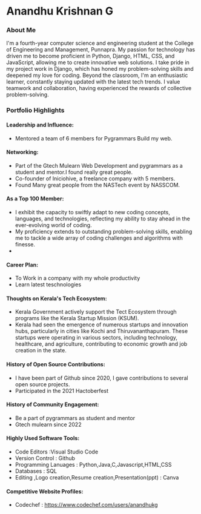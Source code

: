 # Anandhu Krishnan G 

### About Me

I'm a fourth-year computer science and engineering student at the College of Engineering and Management, Punnapra. My passion for technology has driven me to become proficient in Python, Django, HTML, CSS, and JavaScript, allowing me to create innovative web solutions. I take pride in my project work in Django, which has honed my problem-solving skills and deepened my love for coding. Beyond the classroom, I'm an enthusiastic learner, constantly staying updated with the latest tech trends. I value teamwork and collaboration, having experienced the rewards of collective problem-solving.


### Portfolio Highlights



#### Leadership and Influence:

- Mentored a team of 6 members for Pygrammars Build my web.

#### Networking:

- Part of the Gtech Mulearn Web Development and pygrammars as a student and mentor.I found really great people.
- Co-founder of Iniciohive, a freelance company with 5 members.
- Found Many great people from the NASTech event by NASSCOM.
  
#### As a Top 100 Member:

- I exhibit the capacity to swiftly adapt to new coding concepts, languages, and technologies, reflecting my ability to stay ahead in the ever-evolving world of coding.
- My proficiency extends to outstanding problem-solving skills, enabling me to tackle a wide array of coding challenges and algorithms with finesse.
- 
#### Career Plan:

- To Work in a company with my whole productivity
- Learn latest teschnologies
  
#### Thoughts on Kerala's Tech Ecosystem:

- Kerala Government actively support the Tect Ecosystem through programs like the Kerala Startup Mission (KSUM).
-  Kerala had seen the emergence of numerous startups and innovation hubs, particularly in cities like Kochi and Thiruvananthapuram. These startups were operating in various sectors, including technology, healthcare, and agriculture, contributing to economic growth and job creation in the state.

#### History of Open Source Contributions:

- I have been part of Github since 2020, I  gave contributions to several open source projects.
- Participated in the 2021 Hactoberfest

#### History of Community Engagement:

- Be a part of pygrammars as student and mentor
- Gtech mulearn since 2022 

#### Highly Used Software Tools:

- Code Editors :Visual Studio Code
- Version Control : Github
- Programming Lanuages : Python,Java,C,Javascript,HTML,CSS
- Databases : SQL
- Editing ,Logo creation,Resume creation,Presentation(ppt) : Canva

#### Competitive Website Profiles:

- Codechef : https://www.codechef.com/users/anandhukg

